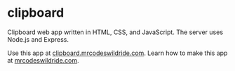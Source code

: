 # clipboard

Clipboard web app written in HTML, CSS, and JavaScript. The server uses Node.js and Express.

Use this app at [clipboard.mrcodeswildride.com](https://clipboard.mrcodeswildride.com/).
Learn how to make this app at [mrcodeswildride.com](https://www.mrcodeswildride.com/).
